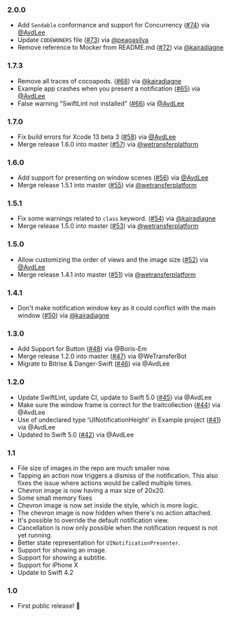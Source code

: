 ### 2.0.0
- Add `Sendable` conformance and support for Concurrency ([#74](https://github.com/WeTransfer/UINotifications/pull/74)) via [@AvdLee](https://github.com/AvdLee)
- Update `CODEWONERS` file ([#73](https://github.com/WeTransfer/UINotifications/pull/73)) via [@peagasilva](https://github.com/peagasilva)
- Remove reference to Mocker from README.md ([#72](https://github.com/WeTransfer/UINotifications/pull/72)) via [@kairadiagne](https://github.com/kairadiagne)

### 1.7.3
- Remove all traces of cocoapods. ([#68](https://github.com/WeTransfer/UINotifications/issues/68)) via [@kairadiagne](https://github.com/kairadiagne)
- Example app crashes when you present a notification ([#65](https://github.com/WeTransfer/UINotifications/issues/65)) via [@AvdLee](https://github.com/AvdLee)
- False warning "SwiftLint not installed" ([#66](https://github.com/WeTransfer/UINotifications/issues/66)) via [@AvdLee](https://github.com/AvdLee)

### 1.7.0
- Fix build errors for Xcode 13 beta 3 ([#58](https://github.com/WeTransfer/UINotifications/pull/58)) via [@AvdLee](https://github.com/AvdLee)
- Merge release 1.6.0 into master ([#57](https://github.com/WeTransfer/UINotifications/pull/57)) via [@wetransferplatform](https://github.com/wetransferplatform)

### 1.6.0
- Add support for presenting on window scenes ([#56](https://github.com/WeTransfer/UINotifications/pull/56)) via [@AvdLee](https://github.com/AvdLee)
- Merge release 1.5.1 into master ([#55](https://github.com/WeTransfer/UINotifications/pull/55)) via [@wetransferplatform](https://github.com/wetransferplatform)

### 1.5.1
- Fix some warnings related to `class` keyword. ([#54](https://github.com/WeTransfer/UINotifications/pull/54)) via [@kairadiagne](https://github.com/kairadiagne)
- Merge release 1.5.0 into master ([#53](https://github.com/WeTransfer/UINotifications/pull/53)) via [@wetransferplatform](https://github.com/wetransferplatform)

### 1.5.0
- Allow customizing the order of views and the image size ([#52](https://github.com/WeTransfer/UINotifications/pull/52)) via [@AvdLee](https://github.com/AvdLee)
- Merge release 1.4.1 into master ([#51](https://github.com/WeTransfer/UINotifications/pull/51)) via [@wetransferplatform](https://github.com/wetransferplatform)

### 1.4.1
- Don't make notification window key as it could conflict with the main window ([#50](https://github.com/WeTransfer/UINotifications/pull/50)) via [@kairadiagne](https://github.com/kairadiagne)

### 1.3.0
- Add Support for Button ([#48](https://github.com/WeTransfer/UINotifications/pull/48)) via @Boris-Em
- Merge release 1.2.0 into master ([#47](https://github.com/WeTransfer/UINotifications/pull/47)) via @WeTransferBot
- Migrate to Bitrise & Danger-Swift ([#46](https://github.com/WeTransfer/UINotifications/pull/46)) via @AvdLee

### 1.2.0

- Update SwiftLint, update CI, update to Swift 5.0 ([#45](https://github.com/WeTransfer/UINotifications/pull/45)) via @AvdLee
- Make sure the window frame is correct for the traitcollection ([#44](https://github.com/WeTransfer/UINotifications/pull/44)) via @AvdLee
- Use of undeclared type 'UINotificationHeight' in Example project ([#41](https://github.com/WeTransfer/UINotifications/issues/41)) via @AvdLee
- Updated to Swift 5.0 ([#42](https://github.com/WeTransfer/UINotifications/pull/42)) via @AvdLee

### 1.1
- File size of images in the repo are much smaller now.
- Tapping an action now triggers a dismiss of the notification. This also fixes the issue where actions would be called multiple times.
- Chevron image is now having a max size of 20x20.
- Some small memory fixes
- Chevron image is now set inside the style, which is more logic.
- The chevron image is now hidden when there's no action attached.
- It's possible to override the default notification view.
- Cancellation is now only possible when the notification request is not yet running.
- Better state representation for `UINotificationPresenter`.
- Support for showing an image.
- Support for showing a subtitle.
- Support for iPhone X
- Update to Swift 4.2

### 1.0

- First public release! 🎉